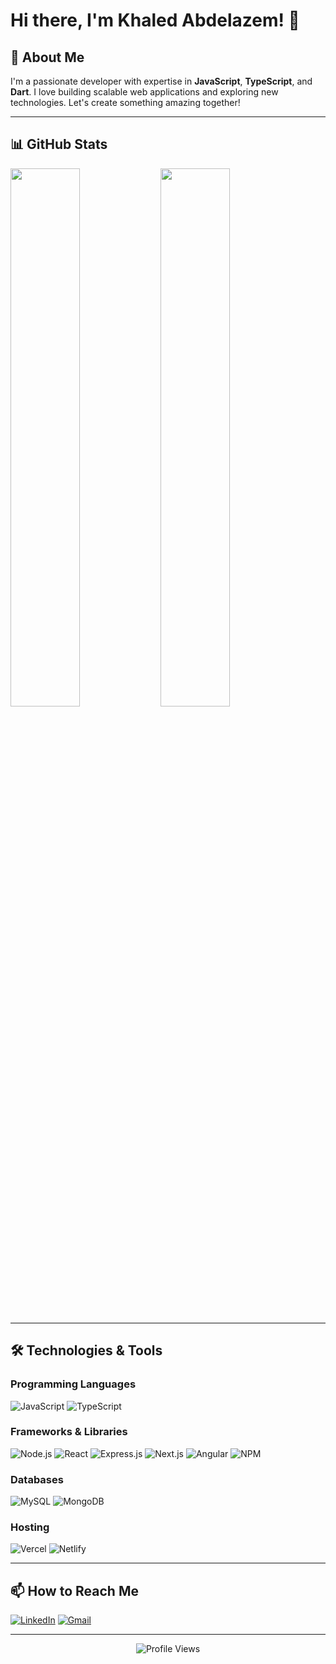 # Hi there, I'm Khaled Abdelazem! 👋

## 🚀 About Me
I'm a passionate developer with expertise in **JavaScript**, **TypeScript**, and **Dart**. I love building scalable web applications and exploring new technologies. Let's create something amazing together!

---

## 📊 GitHub Stats

<img align="left" width="47%" src="https://github-readme-stats.vercel.app/api?username=KhaledAbdElazem&theme=dark&hide_border=false&include_all_commits=true&count_private=true"/>
<img align="left" width="47%" src="https://github-readme-stats.vercel.app/api/top-langs/?username=KhaledAbdElazem&theme=dark&hide_border=false&layout=compact"/>

<br clear="both"/>

---

## 🛠️ Technologies & Tools

### Programming Languages
![JavaScript](https://img.shields.io/badge/javascript-%23323330.svg?style=for-the-badge&logo=javascript&logoColor=%23F7DF1E)
![TypeScript](https://img.shields.io/badge/typescript-%23007ACC.svg?style=for-the-badge&logo=typescript&logoColor=white)

### Frameworks & Libraries
![Node.js](https://img.shields.io/badge/node.js-6DA55F?style=for-the-badge&logo=node.js&logoColor=white)
![React](https://img.shields.io/badge/react-%2320232a.svg?style=for-the-badge&logo=react&logoColor=%2361DAFB)
![Express.js](https://img.shields.io/badge/express.js-%23404d59.svg?style=for-the-badge&logo=express&logoColor=%2361DAFB)
![Next.js](https://img.shields.io/badge/next.js-%23000000.svg?style=for-the-badge&logo=nextdotjs&logoColor=white)
![Angular](https://img.shields.io/badge/angular-%23DD0031.svg?style=for-the-badge&logo=angular&logoColor=white)
![NPM](https://img.shields.io/badge/NPM-%23CB3837.svg?style=for-the-badge&logo=npm&logoColor=white)

### Databases
![MySQL](https://img.shields.io/badge/mysql-%2300f.svg?style=for-the-badge&logo=mysql&logoColor=white)
![MongoDB](https://img.shields.io/badge/MongoDB-%234ea94b.svg?style=for-the-badge&logo=mongodb&logoColor=white)

### Hosting
![Vercel](https://img.shields.io/badge/vercel-%23000000.svg?style=for-the-badge&logo=vercel&logoColor=white)
![Netlify](https://img.shields.io/badge/netlify-%23000000.svg?style=for-the-badge&logo=netlify&logoColor=#00C7B7)

---

## 📫 How to Reach Me
[![LinkedIn](https://img.shields.io/badge/LinkedIn-%230077B5.svg?style=for-the-badge&logo=linkedin&logoColor=white)](https://www.linkedin.com/in/khaled-abdelazem)
[![Gmail](https://img.shields.io/badge/Gmail-D14836?style=for-the-badge&logo=gmail&logoColor=white)](mailto:khaledabdelazem.work@gmail.com)

---

<p align="center">
  <img src="https://komarev.com/ghpvc/?username=KhaledAbdElazem&style=flat-square" alt="Profile Views"/>
</p>
